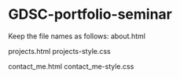 # GDSC-portfolio-seminar

Keep the file names as follows:
about.html

projects.html
projects-style.css

contact_me.html
contact_me-style.css
